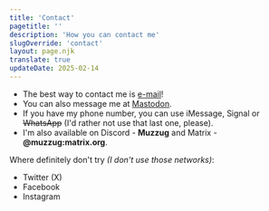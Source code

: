 ```yaml
---
title: 'Contact'
pagetitle: ''
description: 'How you can contact me'
slugOverride: 'contact'
layout: page.njk
translate: true
updateDate: 2025-02-14
---
```

- The best way to contact me is [e-mail](mailto:{{meta.email}})!
- You can also message me at [Mastodon](https://mastodon.gamedev.place/@muzzug).
- If you have my phone number, you can use iMessage, Signal or ~~WhatsApp~~ (I'd rather not use that last one, please).
- I'm also available on Discord - **Muzzug** and Matrix - **@muzzug:matrix.org**.

Where definitely don't try _(I don't use those networks)_:
- Twitter (X)
- Facebook
- Instagram  

<!-- <p class="date-changed">naposledy upraveno {{ updateDate | localizedDate(lang) }}</p> -->
